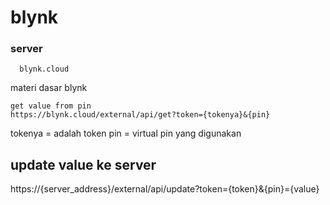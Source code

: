 # blynk
### server 
```  blynk.cloud```


materi dasar blynk

```
get value from pin 
https://blynk.cloud/external/api/get?token={tokenya}&{pin}
```
tokenya = adalah token
pin = virtual pin yang digunakan

## update value ke server
https://{server_address}/external/api/update?token={token}&{pin}={value}
